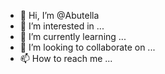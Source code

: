 - 👋 Hi, I’m @Abutella
- 👀 I’m interested in ...
- 🌱 I’m currently learning ...
- 💞️ I’m looking to collaborate on ...
- 📫 How to reach me ...

<!---
Abutella/Abutella is a ✨ special ✨ repository because its `README.md` (this file) appears on your GitHub profile.
You can click the Preview link to take a look at your changes.
--->
